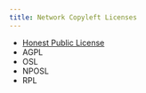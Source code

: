 ```yaml
---
title: Network Copyleft Licenses
---
```

- [Honest Public License](http://www.opensourcestrategies.com/images/HPLv1.1.txt)
- AGPL
- OSL
- NPOSL
- RPL
